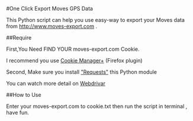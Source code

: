 #One Click Export Moves GPS Data

This Python script can help you use easy-way to export your Moves data from http://www.moves-export.com  .


##Require

First,You Need FIND YOUR moves-export.com Cookie.

I recommend you use [Cookie Manager+](https://addons.mozilla.org/zh-tw/firefox/addon/cookies-manager-plus/) (Firefox plugin)

Second, Make sure you install ["Requests"](http://docs.python-requests.org/en/latest/) this Python module


You can watch more detail on [Webdrivar](http://docs.seleniumhq.org/projects/webdriver/)

##How to Use

Enter your moves-export.com to cookie.txt then run the script in terminal , have fun.



